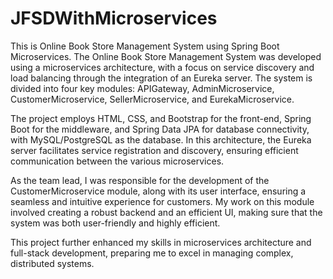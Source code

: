 # JFSDWithMicroservices
This is Online Book Store Management System using Spring Boot Microservices.
The Online Book Store Management System was developed using a microservices architecture, with a focus on service discovery and load balancing through the integration of an Eureka server. The system is divided into four key modules: APIGateway, AdminMicroservice, CustomerMicroservice, SellerMicroservice, and EurekaMicroservice.

The project employs HTML, CSS, and Bootstrap for the front-end, Spring Boot for the middleware, and Spring Data JPA for database connectivity, with MySQL/PostgreSQL as the database. In this architecture, the Eureka server facilitates service registration and discovery, ensuring efficient communication between the various microservices.

As the team lead, I was responsible for the development of the CustomerMicroservice module, along with its user interface, ensuring a seamless and intuitive experience for customers. My work on this module involved creating a robust backend and an efficient UI, making sure that the system was both user-friendly and highly efficient.

This project further enhanced my skills in microservices architecture and full-stack development, preparing me to excel in managing complex, distributed systems.

